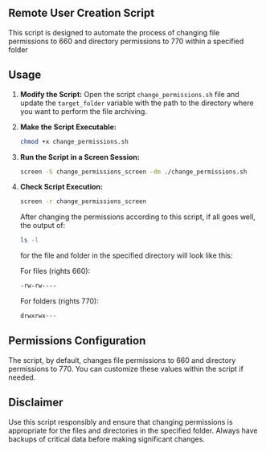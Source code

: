 ## Remote User Creation Script
This script is designed to automate the process of changing file permissions to 660 and directory permissions to 770 within a specified folder

## Usage

1. **Modify the Script:**
    Open the script `change_permissions.sh` file and update the `target_folder` variable with the path to the directory where you want to perform the file archiving.

2. **Make the Script Executable:**
    ```bash
    chmod +x change_permissions.sh
    ```

3. **Run the Script in a Screen Session:**
    ```bash
    screen -S change_permissions_screen -dm ./change_permissions.sh
    ```

3. **Check Script Execution:**
    ```bash
    screen -r change_permissions_screen
    ```

    After changing the permissions according to this script, if all goes well, the output of:
    ```bash
    ls -l
    ```
    for the file and folder in the specified directory will look like this:

    For files (rights 660):
    ```bash
    -rw-rw----
    ```

    For folders (rights 770):
    ```bash
    drwxrwx---
    ```

## Permissions Configuration
The script, by default, changes file permissions to 660 and directory permissions to 770. You can customize these values within the script if needed.

## Disclaimer
Use this script responsibly and ensure that changing permissions is appropriate for the files and directories in the specified folder. Always have backups of critical data before making significant changes.
